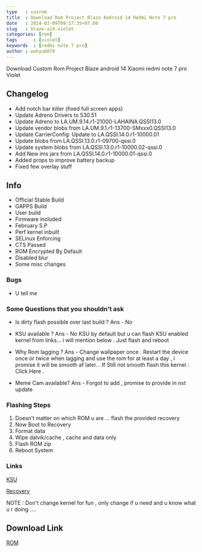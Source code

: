 ```yaml
---
type   : cusrom
title  : Download Rom Project Blaze Android 14 Redmi Note 7 pro
date   : 2024-03-09T09:17:35+07:00
slug   : blaze-a14-violet
categories: [rom]
tags      : [violet]
keywords  : [redmi note 7 pro]
author : wahyu6070
---
```


Download Custom Rom Project Blaze android 14 Xiaomi redmi note 7 pro Violet

## Changelog
- Add notch bar killer (fixed full screen apps)
- Update Adreno Drivers to 530.51 
- Update Adreno to LA.UM.9.14.r1-21000-LAHAINA.QSSI13.0
- Update vendor blobs from LA.UM.9.1.r1-13700-SMxxx0.QSSI13.0 
- Update CarrierConfig: Update to LA.QSSI.14.0.r1-10000.01 
- Update blobs from LA.QSSI.13.0.r1-09700-qssi.0 
- Update system blobs from LA.QSSI.13.0.r1-10000.02-qssi.0 
- Add New ims jars from LA.QSSI.14.0.r1-10000.01-qssi.0 
- Added props to improve battery backup 
- Fixed few overlay stuff


## Info 
- Official Stable Build
- GAPPS Build
- User build 
- Firmware included
- February S.P
- Perf kernel inbuilt 
- SELinux Enforcing 
- CTS Passed
- ROM Encrypted By Default
- Disabled blur 
- Some misc changes

### Bugs 
- U tell me


### Some Questions that you shouldn't ask 
- Is dirty flash possible over last build ?
Ans - No
- KSU available ?
Ans - No KSU by default but u can flash KSU enabled kernel from links... i will mention below . Just flash and reboot

- Why Rom lagging ?
Ans - Change wallpaper once . Restart the device once or twice when lagging and use the rom for at least a day , i promise it will be smooth af later...
If Still not smooth flash this kernel : Click Here .

- Meme Cam available? 
Ans - Forgot to add , promise to provide in nxt update


### Flashing Steps
1. Doesn’t matter on which ROM u are … flash the provided recovery
2. Now Boot to Recovery
3. Format data
4. Wipe dalvik/cache , cache and data only
5. Flash ROM zip
6. Reboot System

### Links
[KSU](https://t.me/romcentralgallery/156)

[Recovery](https://t.me/romcentralgallery/52)


NOTE : Don't change kernel for fun , only change if u need and u know what u r doing ....

## Download Link
[ROM](https://www.projectblaze.in/)

